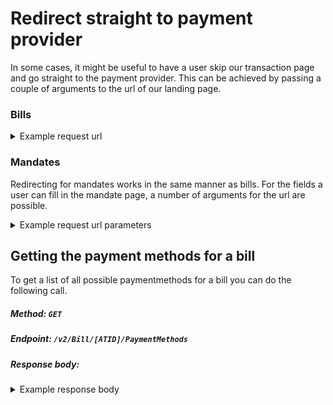 # Redirect straight to payment provider
In some cases, it might be useful to have a user skip our transaction page and go straight to the payment provider. This can be achieved by passing a couple of arguments to the url of our landing page.

### Bills
<details>
<summary>Example request url</summary>

```
https://transaction.accepteasy.com/7f5f945f-1965-4acc-b4cf-8a36510c0ec6?paymentMethod=6fda8158-630c-4d0d-b0f5-316b83168385&subPaymentMethod=INGBNL2A&redirect=true
```

`&redirect=true` tells the page to redirect the user to the payment provider.

`&paymentMethod=c7a8c460-e5e1-404e-a8c4-7fe5b27b48f2` tells the page which payment provider.

`&subPaymentMethod=INGBNL2A` tells the page the subpaymentmethod (e.g. for iDeal, which bank).

The id's of the paymentmethod and subpaymentmethod can be found through the [PaymentMethods](https://api.acceptemail.com/swagger/ui/index#!/Bill/Bill_GetPaymentMethods) API call. See below for an example.

If an amountscheme (open or list) is used for the transaction, this can be passed by adding the amount in `&amount=1500` where the amount is noted in cents.
</details>

### Mandates

Redirecting for mandates works in the same manner as bills. For the fields a user can fill in the mandate page, a number of arguments for the url are possible.
<details>
<summary>Example request url parameters</summary>

`&SequenceType=Oneff/Recurring` (Identifies the underlying transaction sequence).

`&CollectionAmount=` Amount in cents (Fixed amount to be collected from the debtor’s account).

`&MaximumAmount=` Amount in cents (Maximum amount that can be collected from the debtor’s account).

`&AmountType=` Open/Fixed/Maximum (The type of the amount to be collected).

`&ToDate=` DateTime (The date until which the mandate is valid. Only for recurring).
</details>

## Getting the payment methods for a bill
To get a list of all possible paymentmethods for a bill you can do the following call.
##### Method: `GET`
##### Endpoint: `/v2/Bill/[ATID]/PaymentMethods`
##### Response body:
<details>
<summary>Example response body</summary>

This example has two paymentmethods, iDeal and PayPal. For the iDeal paymethod, it also lists SubPaymentMethods, which are usually shown as a dropdown-selection on the landingpage.
```json
[
    {
        "PaymentLogo": "https://transaction.acceptemail.com/Content/Images/PayPal_30x26.png",
        "PaymentMethodId": "8df82143-a825-4c46-a1f2-3da849760093",
        "PaymentMethodName": "PayPal"
    },
    {
        "PaymentLogo": "https://transaction.acceptemail.com/Content/Images/iDEAL_40x26.png",
        "PaymentMethodId": "c7a8c460-e5e1-404e-a8c4-7fe5b27b48f2",
        "PaymentMethodName": "iDEAL",
        "SubPaymentMethods": [
            {
                "SubPaymentMethodId": "ABNANL2A",
                "SubPaymentMethodName": "ABN AMRO"
            },
            {
                "SubPaymentMethodId": "ASNBNL21",
                "SubPaymentMethodName": "ASN Bank"
            },
            {
                "SubPaymentMethodId": "BUNQNL2A",
                "SubPaymentMethodName": "bunq"
            },
            {
                "SubPaymentMethodId": "HANDNL2A",
                "SubPaymentMethodName": "Handelsbanken"
            },
            {
                "SubPaymentMethodId": "INGBNL2A",
                "SubPaymentMethodName": "ING"
            },
            {
                "SubPaymentMethodId": "KNABNL2H",
                "SubPaymentMethodName": "Knab"
            },
            {
                "SubPaymentMethodId": "MOYONL21",
                "SubPaymentMethodName": "Moneyou"
            },
            {
                "SubPaymentMethodId": "RABONL2U",
                "SubPaymentMethodName": "Rabobank"
            },
            {
                "SubPaymentMethodId": "RBRBNL21",
                "SubPaymentMethodName": "RegioBank"
            },
            {
                "SubPaymentMethodId": "SNSBNL2A",
                "SubPaymentMethodName": "SNS"
            },
            {
                "SubPaymentMethodId": "TRIONL2U",
                "SubPaymentMethodName": "Triodos Bank"
            },
            {
                "SubPaymentMethodId": "FVLBNL22",
                "SubPaymentMethodName": "van Lanschot"
            }
        ]
    }
]
```
</details>
